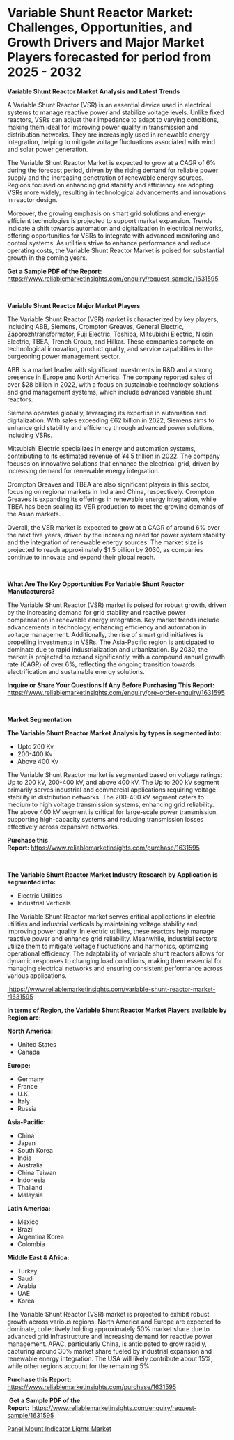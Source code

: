 <p><h1>Variable Shunt Reactor Market: Challenges, Opportunities, and Growth Drivers and Major Market Players forecasted for period from 2025 - 2032</h1></p><p><strong>Variable Shunt Reactor Market Analysis and Latest Trends</strong></p>
<p><p>A Variable Shunt Reactor (VSR) is an essential device used in electrical systems to manage reactive power and stabilize voltage levels. Unlike fixed reactors, VSRs can adjust their impedance to adapt to varying conditions, making them ideal for improving power quality in transmission and distribution networks. They are increasingly used in renewable energy integration, helping to mitigate voltage fluctuations associated with wind and solar power generation.</p><p>The Variable Shunt Reactor Market is expected to grow at a CAGR of 6% during the forecast period, driven by the rising demand for reliable power supply and the increasing penetration of renewable energy sources. Regions focused on enhancing grid stability and efficiency are adopting VSRs more widely, resulting in technological advancements and innovations in reactor design.</p><p>Moreover, the growing emphasis on smart grid solutions and energy-efficient technologies is projected to support market expansion. Trends indicate a shift towards automation and digitalization in electrical networks, offering opportunities for VSRs to integrate with advanced monitoring and control systems. As utilities strive to enhance performance and reduce operating costs, the Variable Shunt Reactor Market is poised for substantial growth in the coming years.</p></p>
<p><strong>Get a Sample PDF of the Report:&nbsp;</strong> <a href="https://www.reliablemarketinsights.com/enquiry/request-sample/1631595?utm_campaign=2013&utm_medium=2&utm_source=Github&utm_content=ia&utm_term=06042025&utm_id=variable-shunt-reactor">https://www.reliablemarketinsights.com/enquiry/request-sample/1631595</a></p>
<p>&nbsp;</p>
<p><strong>Variable Shunt Reactor Major Market Players</strong></p>
<p><p>The Variable Shunt Reactor (VSR) market is characterized by key players, including ABB, Siemens, Crompton Greaves, General Electric, Zaporozhtransformator, Fuji Electric, Toshiba, Mitsubishi Electric, Nissin Electric, TBEA, Trench Group, and Hilkar. These companies compete on technological innovation, product quality, and service capabilities in the burgeoning power management sector.</p><p>ABB is a market leader with significant investments in R&D and a strong presence in Europe and North America. The company reported sales of over $28 billion in 2022, with a focus on sustainable technology solutions and grid management systems, which include advanced variable shunt reactors. </p><p>Siemens operates globally, leveraging its expertise in automation and digitalization. With sales exceeding €62 billion in 2022, Siemens aims to enhance grid stability and efficiency through advanced power solutions, including VSRs.</p><p>Mitsubishi Electric specializes in energy and automation systems, contributing to its estimated revenue of ¥4.5 trillion in 2022. The company focuses on innovative solutions that enhance the electrical grid, driven by increasing demand for renewable energy integration.</p><p>Crompton Greaves and TBEA are also significant players in this sector, focusing on regional markets in India and China, respectively. Crompton Greaves is expanding its offerings in renewable energy integration, while TBEA has been scaling its VSR production to meet the growing demands of the Asian markets.</p><p>Overall, the VSR market is expected to grow at a CAGR of around 6% over the next five years, driven by the increasing need for power system stability and the integration of renewable energy sources. The market size is projected to reach approximately $1.5 billion by 2030, as companies continue to innovate and expand their global reach.</p></p>
<p>&nbsp;</p>
<p><strong>What Are The Key Opportunities For Variable Shunt Reactor Manufacturers?</strong></p>
<p><p>The Variable Shunt Reactor (VSR) market is poised for robust growth, driven by the increasing demand for grid stability and reactive power compensation in renewable energy integration. Key market trends include advancements in technology, enhancing efficiency and automation in voltage management. Additionally, the rise of smart grid initiatives is propelling investments in VSRs. The Asia-Pacific region is anticipated to dominate due to rapid industrialization and urbanization. By 2030, the market is projected to expand significantly, with a compound annual growth rate (CAGR) of over 6%, reflecting the ongoing transition towards electrification and sustainable energy solutions.</p></p>
<p><strong>Inquire or Share Your Questions If Any Before Purchasing This Report:</strong> <a href="https://www.reliablemarketinsights.com/enquiry/pre-order-enquiry/1631595?utm_campaign=2013&utm_medium=2&utm_source=Github&utm_content=ia&utm_term=06042025&utm_id=variable-shunt-reactor">https://www.reliablemarketinsights.com/enquiry/pre-order-enquiry/1631595</a></p>
<p>&nbsp;</p>
<p><strong>Market Segmentation</strong></p>
<p><strong>The Variable Shunt Reactor Market Analysis by types is segmented into:</strong></p>
<p><ul><li>Upto 200 Kv</li><li>200-400 Kv</li><li>Above 400 Kv</li></ul></p>
<p><p>The Variable Shunt Reactor market is segmented based on voltage ratings: Up to 200 kV, 200-400 kV, and above 400 kV. The Up to 200 kV segment primarily serves industrial and commercial applications requiring voltage stability in distribution networks. The 200-400 kV segment caters to medium to high voltage transmission systems, enhancing grid reliability. The above 400 kV segment is critical for large-scale power transmission, supporting high-capacity systems and reducing transmission losses effectively across expansive networks.</p></p>
<p><strong>Purchase this Report:&nbsp;</strong><a href="https://www.reliablemarketinsights.com/purchase/1631595?utm_campaign=2013&utm_medium=2&utm_source=Github&utm_content=ia&utm_term=06042025&utm_id=variable-shunt-reactor">https://www.reliablemarketinsights.com/purchase/1631595</a></p>
<p>&nbsp;</p>
<p><strong>The Variable Shunt Reactor Market Industry Research by Application is segmented into:</strong></p>
<p><ul><li>Electric Utilities</li><li>Industrial Verticals</li></ul></p>
<p><p>The Variable Shunt Reactor market serves critical applications in electric utilities and industrial verticals by maintaining voltage stability and improving power quality. In electric utilities, these reactors help manage reactive power and enhance grid reliability. Meanwhile, industrial sectors utilize them to mitigate voltage fluctuations and harmonics, optimizing operational efficiency. The adaptability of variable shunt reactors allows for dynamic responses to changing load conditions, making them essential for managing electrical networks and ensuring consistent performance across various applications.</p></p>
<p><a href="https://www.reliablemarketinsights.com/variable-shunt-reactor-market-r1631595?utm_campaign=2013&utm_medium=2&utm_source=Github&utm_content=ia&utm_term=06042025&utm_id=variable-shunt-reactor">&nbsp;https://www.reliablemarketinsights.com/variable-shunt-reactor-market-r1631595</a></p>
<p><strong>In terms of Region, the Variable Shunt Reactor Market Players available by Region are:</strong></p>
<p>
    <p> <strong> North America: </strong>
        <ul>
            <li>United States</li>
            <li>Canada</li>
        </ul>
        </p> 
    <p> <strong> Europe: </strong>
        <ul>
            <li>Germany</li>
            <li>France</li>
            <li>U.K.</li>
            <li>Italy</li>
            <li>Russia</li>
        </ul>
        </p> 
    <p> <strong> Asia-Pacific: </strong>
        <ul>
            <li>China</li>
            <li>Japan</li>
            <li>South Korea</li>
            <li>India</li>
            <li>Australia</li>
            <li>China Taiwan</li>
            <li>Indonesia</li>
            <li>Thailand</li>
            <li>Malaysia</li>
        </ul>
        </p> 
    <p> <strong> Latin America: </strong>
        <ul>
            <li>Mexico</li>
            <li>Brazil</li>
            <li>Argentina Korea</li>
            <li>Colombia</li>
        </ul>
        </p> 
    <p> <strong> Middle East & Africa: </strong>
        <ul>
            <li>Turkey</li>
            <li>Saudi</li>
            <li>Arabia</li>
            <li>UAE</li>
            <li>Korea</li>
        </ul>
    </p>
    </p>
<p><p>The Variable Shunt Reactor (VSR) market is projected to exhibit robust growth across various regions. North America and Europe are expected to dominate, collectively holding approximately 50% market share due to advanced grid infrastructure and increasing demand for reactive power management. APAC, particularly China, is anticipated to grow rapidly, capturing around 30% market share fueled by industrial expansion and renewable energy integration. The USA will likely contribute about 15%, while other regions account for the remaining 5%.</p></p>
<p><strong>Purchase this Report: </strong><a href="https://www.reliablemarketinsights.com/purchase/1631595?utm_campaign=2013&utm_medium=2&utm_source=Github&utm_content=ia&utm_term=06042025&utm_id=variable-shunt-reactor">https://www.reliablemarketinsights.com/purchase/1631595</a></p>
<p>&nbsp;<strong>Get a Sample PDF of the Report:&nbsp;&nbsp;</strong><a href="https://www.reliablemarketinsights.com/enquiry/request-sample/1631595?utm_campaign=2013&utm_medium=2&utm_source=Github&utm_content=ia&utm_term=06042025&utm_id=variable-shunt-reactor">https://www.reliablemarketinsights.com/enquiry/request-sample/1631595</a></p>
<p><strong></strong></p>
<p><p><a href="https://github.com/MariaWashington76/Market-Research-Report-List-2/blob/main/panel-mount-indicator-lights-market.md?utm_campaign=2013&utm_medium=2&utm_source=Github&utm_content=ia&utm_term=06042025&utm_id=variable-shunt-reactor">Panel Mount Indicator Lights Market</a></p></p>